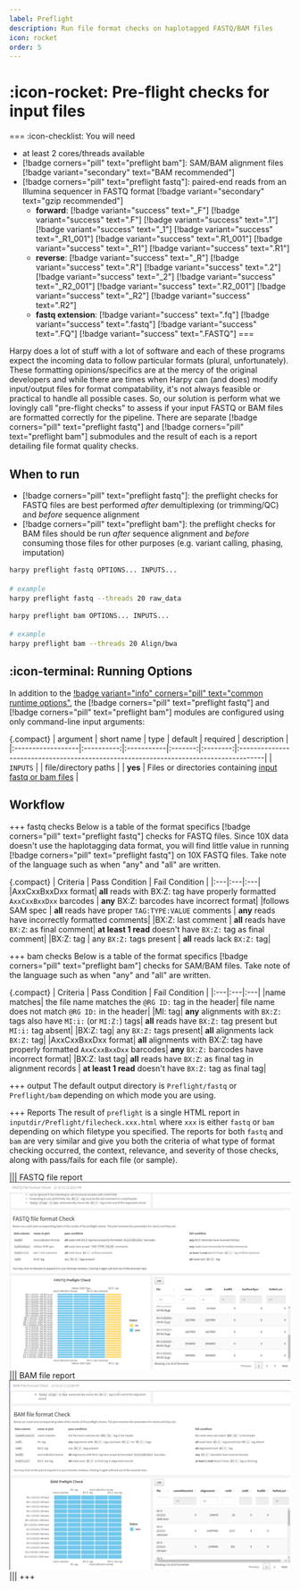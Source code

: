 ```yaml
---
label: Preflight
description: Run file format checks on haplotagged FASTQ/BAM files
icon: rocket
order: 5
---
```


# :icon-rocket: Pre-flight checks for input files

===  :icon-checklist: You will need
- at least 2 cores/threads available
- [!badge corners="pill" text="preflight bam"]: SAM/BAM alignment files [!badge variant="secondary" text="BAM recommended"]
- [!badge corners="pill" text="preflight fastq"]: paired-end reads from an Illumina sequencer in FASTQ format [!badge variant="secondary" text="gzip recommended"]
    - **forward**: [!badge variant="success" text="_F"] [!badge variant="success" text=".F"] [!badge variant="success" text=".1"] [!badge variant="success" text="_1"] [!badge variant="success" text="_R1_001"] [!badge variant="success" text=".R1_001"] [!badge variant="success" text="_R1"] [!badge variant="success" text=".R1"] 
    - **reverse**: [!badge variant="success" text="_R"] [!badge variant="success" text=".R"] [!badge variant="success" text=".2"] [!badge variant="success" text="_2"] [!badge variant="success" text="_R2_001"] [!badge variant="success" text=".R2_001"] [!badge variant="success" text="_R2"] [!badge variant="success" text=".R2"] 
    - **fastq extension**: [!badge variant="success" text=".fq"] [!badge variant="success" text=".fastq"] [!badge variant="success" text=".FQ"] [!badge variant="success" text=".FASTQ"]
===

Harpy does a lot of stuff with a lot of software and each of these programs expect the incoming data to follow particular formats (plural, unfortunately).
These formatting opinions/specifics are at the mercy of the original developers and while there are times when Harpy can (and does)
modify input/output files for format compatability, it's not always feasible or practical to handle all possible cases. So, our
solution is perform what we lovingly call "pre-flight checks" to assess if your input FASTQ or BAM files are formatted correctly
for the pipeline. There are separate [!badge corners="pill" text="preflight fastq"] and [!badge corners="pill" text="preflight bam"] submodules and the result of each is a report detailing file format quality checks. 

## When to run
- [!badge corners="pill" text="preflight fastq"]: the preflight checks for FASTQ files are best performed _after_ demultiplexing (or trimming/QC) and _before_ sequence alignment
- [!badge corners="pill" text="preflight bam"]: the preflight checks for BAM files should be run _after_ sequence alignment and _before_ consuming those files for other purposes
(e.g. variant calling, phasing, imputation)


```bash fastq usage and example
harpy preflight fastq OPTIONS... INPUTS...

# example 
harpy preflight fastq --threads 20 raw_data
```

```bash bam usage and example
harpy preflight bam OPTIONS... INPUTS...

# example
harpy preflight bam --threads 20 Align/bwa
```

## :icon-terminal: Running Options
In addition to the [!badge variant="info" corners="pill" text="common runtime options"](/commonoptions.md), the [!badge corners="pill" text="preflight fastq"] and [!badge corners="pill" text="preflight bam"] modules are configured using only command-line input arguments:

{.compact}
| argument          | short name | type       | default | required | description                                                                          |
|:------------------|:----------:|:-----------|:-------:|:--------:|:-------------------------------------------------------------------------------------|
| `INPUTS`           |            | file/directory paths  |         | **yes**  | Files or directories containing [input fastq or bam files](/commonoptions.md#input-arguments)     |

## Workflow

+++ fastq checks
Below is a table of the format specifics [!badge corners="pill" text="preflight fastq"] checks for FASTQ files. Since 10X data doesn't use
the haplotagging data format, you will find little value in running [!badge corners="pill" text="preflight fastq"] on 10X FASTQ files. Take note
of the language such as when "any" and "all" are written.

{.compact}
| Criteria | Pass Condition | Fail Condition |
|:---|:---|:---|
|AxxCxxBxxDxx format| **all** reads with BX:Z: tag have properly formatted `AxxCxxBxxDxx` barcodes | **any** BX:Z: barcodes have incorrect format|
|follows SAM spec | **all** reads have proper `TAG:TYPE:VALUE` comments | **any** reads have incorrectly formatted comments|
|BX:Z: last comment | **all** reads have `BX:Z`: as final comment| **at least 1 read** doesn't have `BX:Z:` tag as final comment|
|BX:Z: tag | any `BX:Z:` tags present | **all** reads lack `BX:Z:` tag|

+++ bam checks
Below is a table of the format specifics [!badge corners="pill" text="preflight bam"] checks for SAM/BAM files. Take note
of the language such as when "any" and "all" are written.

{.compact}
| Criteria | Pass Condition | Fail Condition |
|:---|:---|:---|
|name matches| the file name matches the `@RG ID:` tag in the header| file name does not match `@RG ID:` in the header|
|MI: tag| **any** alignments with `BX:Z:` tags also have `MI:i:` (or `MI:Z:`) tags| **all** reads have `BX:Z:` tag present but `MI:i:` tag absent|
|BX:Z: tag| any `BX:Z:` tags present| **all** alignments lack `BX:Z:` tag|
|AxxCxxBxxDxx format| **all** alignments with BX:Z: tag have properly formatted `AxxCxxBxxDxx` barcodes| **any** `BX:Z:` barcodes have incorrect format|
|BX:Z: last tag| **all** reads have `BX:Z`: as final tag in alignment records | **at least 1 read** doesn't have `BX:Z:` tag as final tag|

+++ output
The default output directory is `Preflight/fastq` or `Preflight/bam` depending on which mode you are using.

+++ Reports
The result of `preflight` is a single HTML report in `inputdir/Preflight/filecheck.xxx.html` where `xxx` is either `fastq` or `bam`
depending on which filetype you specified. The reports for both `fastq` and `bam` are very similar and give you both the
criteria of what type of format checking occurred, the context, relevance, and severity of those checks, along with pass/fails for each
file (or sample).

||| FASTQ file report
![Preflight/filecheck.fastq.html](/static/report_preflightfastq.png)
||| BAM file report
![Preflight/filecheck.bam.html](/static/report_preflightbam.png)
|||
+++
